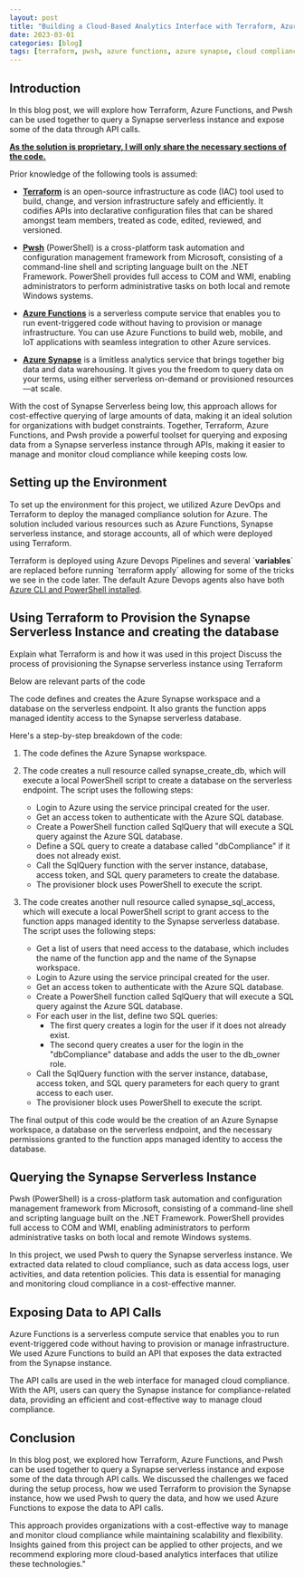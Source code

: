 ```yaml
---
layout: post
title: "Building a Cloud-Based Analytics Interface with Terraform, Azure Functions, and Pwsh."
date: 2023-03-01
categories: [blog]
tags: [terraform, pwsh, azure functions, azure synapse, cloud compliance, serverless, infrastructure as code, API calls, data querying, data analytics]
---
```


## Introduction

In this blog post, we will explore how Terraform, Azure Functions, and Pwsh can be used together to query a Synapse serverless instance and expose some of the data through API calls. 

<b><u> As the solution is proprietary, I will only share the necessary sections of the code.</b></u>

Prior knowledge of the following tools is assumed:

- [**Terraform**](https://www.terraform.io/) is an open-source infrastructure as code (IAC) tool used to build, change, and version infrastructure safely and efficiently. It codifies APIs into declarative configuration files that can be shared amongst team members, treated as code, edited, reviewed, and versioned.

- [**Pwsh**](https://docs.microsoft.com/en-us/powershell/) (PowerShell) is a cross-platform task automation and configuration management framework from Microsoft, consisting of a command-line shell and scripting language built on the .NET Framework. PowerShell provides full access to COM and WMI, enabling administrators to perform administrative tasks on both local and remote Windows systems.

- [**Azure Functions**](https://azure.microsoft.com/en-us/services/functions/) is a serverless compute service that enables you to run event-triggered code without having to provision or manage infrastructure. You can use Azure Functions to build web, mobile, and IoT applications with seamless integration to other Azure services.

- [**Azure Synapse**](https://azure.microsoft.com/en-us/services/synapse-analytics/) is a limitless analytics service that brings together big data and data warehousing. It gives you the freedom to query data on your terms, using either serverless on-demand or provisioned resources—at scale.

With the cost of Synapse Serverless being low, this approach allows for cost-effective querying of large amounts of data, making it an ideal solution for organizations with budget constraints. Together, Terraform, Azure Functions, and Pwsh provide a powerful toolset for querying and exposing data from a Synapse serverless instance through APIs, making it easier to manage and monitor cloud compliance while keeping costs low. 

## Setting up the Environment

To set up the environment for this project, we utilized Azure DevOps and Terraform to deploy the managed compliance solution for Azure. The solution included various resources such as Azure Functions, Synapse serverless instance, and storage accounts, all of which were deployed using Terraform. 

Terraform is deployed using Azure Devops Pipelines and several ´__variables__´ are replaced before running ´terraform apply´ allowing for some of the tricks we see in the code later. The default Azure Devops agents also have both [Azure CLI and PowerShell installed](https://github.com/actions/runner-images/blob/main/images/linux/Ubuntu2204-Readme.md).


## Using Terraform to Provision the Synapse Serverless Instance and creating the database

Explain what Terraform is and how it was used in this project
Discuss the process of provisioning the Synapse serverless instance using Terraform

Below are relevant parts of the code 

<script src="https://gist.github.com/sturlabragason/96ef1058be3a69913ac70e8947f00883.js"></script>

The code defines and creates the Azure Synapse workspace and a database on the serverless endpoint. It also grants the function apps managed identity access to the Synapse serverless database.

Here's a step-by-step breakdown of the code:

1. The code defines the Azure Synapse workspace.

2. The code creates a null resource called synapse_create_db, which will execute a local PowerShell script to create a database on the serverless endpoint. The script uses the following steps:
   - Login to Azure using the service principal created for the user.
   - Get an access token to authenticate with the Azure SQL database.
   - Create a PowerShell function called SqlQuery that will execute a SQL query against the Azure SQL database.
   - Define a SQL query to create a database called "dbCompliance" if it does not already exist.
   - Call the SqlQuery function with the server instance, database, access token, and SQL query parameters to create the database.
   - The provisioner block uses PowerShell to execute the script.

3. The code creates another null resource called synapse_sql_access, which will execute a local PowerShell script to grant access to the function apps managed identity to the Synapse serverless database. The script uses the following steps:
   - Get a list of users that need access to the database, which includes the name of the function app and the name of the Synapse workspace.
   - Login to Azure using the service principal created for the user.
   - Get an access token to authenticate with the Azure SQL database.
   - Create a PowerShell function called SqlQuery that will execute a SQL query against the Azure SQL database.
   - For each user in the list, define two SQL queries:
     - The first query creates a login for the user if it does not already exist.
     - The second query creates a user for the login in the "dbCompliance" database and adds the user to the db_owner role.
   - Call the SqlQuery function with the server instance, database, access token, and SQL query parameters for each query to grant access to each user.
   - The provisioner block uses PowerShell to execute the script.

The final output of this code would be the creation of an Azure Synapse workspace, a database on the serverless endpoint, and the necessary permissions granted to the function apps managed identity to access the database.


## Querying the Synapse Serverless Instance

Pwsh (PowerShell) is a cross-platform task automation and configuration management framework from Microsoft, consisting of a command-line shell and scripting language built on the .NET Framework. PowerShell provides full access to COM and WMI, enabling administrators to perform administrative tasks on both local and remote Windows systems.

In this project, we used Pwsh to query the Synapse serverless instance. We extracted data related to cloud compliance, such as data access logs, user activities, and data retention policies. This data is essential for managing and monitoring cloud compliance in a cost-effective manner.



## Exposing Data to API Calls

<script src="https://gist.github.com/sturlabragason/b8515e52fb2baefcc2855d168d2f02f9.js"></script>

Azure Functions is a serverless compute service that enables you to run event-triggered code without having to provision or manage infrastructure. We used Azure Functions to build an API that exposes the data extracted from the Synapse instance.

The API calls are used in the web interface for managed cloud compliance. With the API, users can query the Synapse instance for compliance-related data, providing an efficient and cost-effective way to manage cloud compliance.

## Conclusion

In this blog post, we explored how Terraform, Azure Functions, and Pwsh can be used together to query a Synapse serverless instance and expose some of the data through API calls. We discussed the challenges we faced during the setup process, how we used Terraform to provision the Synapse instance, how we used Pwsh to query the data, and how we used Azure Functions to expose the data to API calls.

This approach provides organizations with a cost-effective way to manage and monitor cloud compliance while maintaining scalability and flexibility. Insights gained from this project can be applied to other projects, and we recommend exploring more cloud-based analytics interfaces that utilize these technologies."
